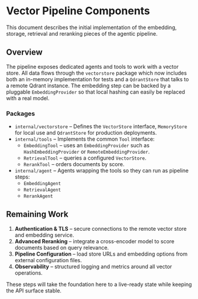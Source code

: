 # Vector Pipeline Components

This document describes the initial implementation of the embedding, storage,
retrieval and reranking pieces of the agentic pipeline.

## Overview

The pipeline exposes dedicated agents and tools to work with a vector store.
All data flows through the `vectorstore` package which now includes both an
in-memory implementation for tests and a `QdrantStore` that talks to a remote
Qdrant instance. The embedding step can be backed by a pluggable
`EmbeddingProvider` so that local hashing can easily be replaced with a real
model.

### Packages

* `internal/vectorstore` – Defines the `VectorStore` interface, `MemoryStore`
  for local use and `QdrantStore` for production deployments.
* `internal/tools` – Implements the common `Tool` interface:
  * `EmbeddingTool` – uses an `EmbeddingProvider` such as `HashEmbeddingProvider`
    or `RemoteEmbeddingProvider`.
  * `RetrievalTool` – queries a configured `VectorStore`.
  * `RerankTool` – orders documents by score.
* `internal/agent` – Agents wrapping the tools so they can run as pipeline steps:
  * `EmbeddingAgent`
  * `RetrievalAgent`
  * `RerankAgent`

## Remaining Work

1. **Authentication & TLS** – secure connections to the remote vector store and
   embedding service.
2. **Advanced Reranking** – integrate a cross-encoder model to score documents
   based on query relevance.
3. **Pipeline Configuration** – load store URLs and embedding options from
   external configuration files.
4. **Observability** – structured logging and metrics around all vector
   operations.

These steps will take the foundation here to a live-ready state while keeping the
API surface stable.
